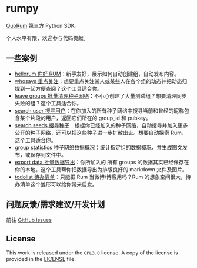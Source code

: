 # rumpy

[QuoRum](https://github.com/rumsystem/quorum) 第三方 Python SDK。

个人水平有限，欢迎参与代码贡献。

## 一些案例

- [hellorum 你好 RUM](./examples/hellorum)：新手友好，展示如何自动创建组，自动发布内容。
- [whosays 重点关注](./examples/whosays)：想要重点关注某人或某些人在各个组的动态并把动态归拢到一起方便查阅？这个工具适合你。
- [leave groups 批量清理种子网络](./examples/leave_groups)：不小心创建了大量测试组？想要清理同步失败的组？这个工具适合你。
- [search user 搜寻用户](./examples/search_user)：在你加入的所有种子网络中搜寻当前和曾经的昵称包含某个片段的用户，返回它们所在的 group_id 和 pubkey。
- [search seeds 搜寻种子](./examples/search_seeds)：根据你已经加入的种子网络，自动搜寻并加入更多公开的种子网络，还可以把这些种子进一步扩散出去。想要自动探索 Rum，这个工具适合你。
- [group statistics 种子网络数据概况](./examples/group_statistics)：统计指定组的数据概况，并生成图文发布，或保存到文件中。
- [export data 批量数据导出](./examples/export_data)：你所加入的 所有 groups 的数据其实已经保存在你的本地。这个工具帮你把数据导出为排版良好的 markdown 文件及图片。
- [todolist 待办清单](./examples/todolist)：只能把 Rum 当微博/博客用吗？Rum 的想象空间很大，待办清单这个雏形可以给你带来启发。

## 问题反馈/需求建议/开发计划

前往 [GitHub issues](https://github.com/liujuanjuan1984/rumpy/issues)

## License

This work is released under the `GPL3.0` license. A copy of the license is provided in the [LICENSE](./LICENSE) file.
